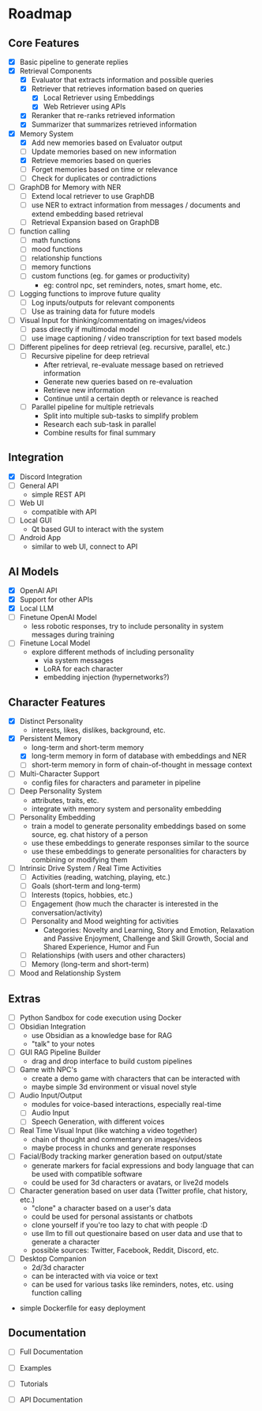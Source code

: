 # Roadmap

## Core Features
- [x] Basic pipeline to generate replies
- [x] Retrieval Components
  - [x] Evaluator that extracts information and possible queries
  - [x] Retriever that retrieves information based on queries
    - [x] Local Retriever using Embeddings
    - [x] Web Retriever using APIs
  - [x] Reranker that re-ranks retrieved information
  - [x] Summarizer that summarizes retrieved information
- [x] Memory System
  - [x] Add new memories based on Evaluator output
  - [ ] Update memories based on new information
  - [x] Retrieve memories based on queries
  - [ ] Forget memories based on time or relevance
  - [ ] Check for duplicates or contradictions
- [ ] GraphDB for Memory with NER
  - [ ] Extend local retriever to use GraphDB
  - [ ] use NER to extract information from messages / documents and extend embedding based retrieval
  - [ ] Retrieval Expansion based on GraphDB
- [ ] function calling
    - [ ] math functions
    - [ ] mood functions
    - [ ] relationship functions
    - [ ] memory functions
    - [ ] custom functions (eg. for games or productivity)
      - eg: control npc, set reminders, notes, smart home, etc.
- [ ] Logging functions to improve future quality
  - [ ] Log inputs/outputs for relevant components
  - [ ] Use as training data for future models
- [ ] Visual Input for thinking/commentating on images/videos
  - [ ] pass directly if multimodal model
  - [ ] use image captioning / video transcription for text based models
- [ ] Different pipelines for deep retrieval (eg. recursive, parallel, etc.)
  - [ ] Recursive pipeline for deep retrieval
    - After retrieval, re-evaluate message based on retrieved information
    - Generate new queries based on re-evaluation
    - Retrieve new information
    - Continue until a certain depth or relevance is reached
  - [ ] Parallel pipeline for multiple retrievals
    - Split into multiple sub-tasks to simplify problem
    - Research each sub-task in parallel
    - Combine results for final summary

## Integration
- [x] Discord Integration
- [ ] General API
  - simple REST API
- [ ] Web UI
  - compatible with API
- [ ] Local GUI
  - Qt based GUI to interact with the system
- [ ] Android App
  - similar to web UI, connect to API

## AI Models
- [x] OpenAI API
- [x] Support for other APIs
- [x] Local LLM
- [ ] Finetune OpenAI Model
  - less robotic responses, try to include personality in system messages during training
- [ ] Finetune Local Model
  - explore different methods of including personality
    - via system messages
    - LoRA for each character
    - embedding injection (hypernetworks?)

## Character Features
- [x] Distinct Personality
  - interests, likes, dislikes, background, etc.
- [x] Persistent Memory
  - long-term and short-term memory
  - [x] long-term memory in form of database with embeddings and NER
  - [ ] short-term memory in form of chain-of-thought in message context
- [ ] Multi-Character Support
  - config files for characters and parameter in pipeline
- [ ] Deep Personality System
  - attributes, traits, etc.
  - integrate with memory system and personality embedding
- [ ] Personality Embedding
  - train a model to generate personality embeddings based on some source, eg. chat history of a person
  - use these embeddings to generate responses similar to the source
  - use these embeddings to generate personalities for characters by combining or modifying them
- [ ] Intrinsic Drive System / Real Time Activities
  - [ ] Activities (reading, watching, playing, etc.)
  - [ ] Goals (short-term and long-term)
  - [ ] Interests (topics, hobbies, etc.)
  - [ ] Engagement (how much the character is interested in the conversation/activity)
  - [ ] Personality and Mood weighting for activities
    - Categories: Novelty and Learning, Story and Emotion, Relaxation and Passive Enjoyment, Challenge and Skill Growth, Social and Shared Experience, Humor and Fun
  - [ ] Relationships (with users and other characters)
  - [ ] Memory (long-term and short-term)
- [ ] Mood and Relationship System

## Extras
- [ ] Python Sandbox for code execution using Docker
- [ ] Obsidian Integration
  - use Obsidian as a knowledge base for RAG
  - "talk" to your notes
- [ ] GUI RAG Pipeline Builder
  - drag and drop interface to build custom pipelines
- [ ] Game with NPC's
  - create a demo game with characters that can be interacted with
  - maybe simple 3d environment or visual novel style
- [ ] Audio Input/Output
  - modules for voice-based interactions, especially real-time
  - [ ] Audio Input
  - [ ] Speech Generation, with different voices
- [ ] Real Time Visual Input (like watching a video together)
  - chain of thought and commentary on images/videos
  - maybe process in chunks and generate responses
- [ ] Facial/Body tracking marker generation based on output/state
  - generate markers for facial expressions and body language that can be used with compatible software
  - could be used for 3d characters or avatars, or live2d models
- [ ] Character generation based on user data (Twitter profile, chat history, etc.)
  - "clone" a character based on a user's data
  - could be used for personal assistants or chatbots
  - clone yourself if you're too lazy to chat with people :D
  - use llm to fill out questionaire based on user data and use that to generate a character
  - possible sources: Twitter, Facebook, Reddit, Discord, etc.
- [ ] Desktop Companion
  - 2d/3d character
  - can be interacted with via voice or text
  - can be used for various tasks like reminders, notes, etc. using function calling
- simple Dockerfile for easy deployment

## Documentation
- [ ] Full Documentation
- [ ] Examples
- [ ] Tutorials
- [ ] API Documentation

